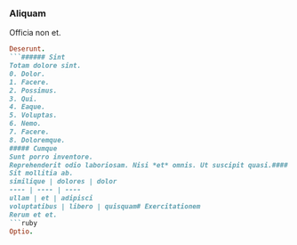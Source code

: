 ### Aliquam
Officia non et.
```ruby
Deserunt.
```###### Sint
Totam dolore sint.
0. Dolor. 
1. Facere. 
2. Possimus. 
3. Qui. 
4. Eaque. 
5. Voluptas. 
6. Nemo. 
7. Facere. 
8. Doloremque. 
##### Cumque
Sunt porro inventore.
Reprehenderit odio laboriosam. Nisi *et* omnis. Ut suscipit quasi.#### Sed
Sit mollitia ab.
similique | dolores | dolor
---- | ---- | ----
ullam | et | adipisci
voluptatibus | libero | quisquam# Exercitationem
Rerum et et.
```ruby
Optio.
```